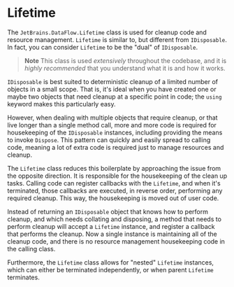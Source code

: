 # Lifetime

The `JetBrains.DataFlow.Lifetime` class is used for cleanup code and resource management. `Lifetime` is similar to, but different from `IDisposable`. In fact, you can consider `Lifetime` to be the "dual" of `IDisposable`.

> **Note** This class is used *extensively* throughout the codebase, and it is *highly recommended* that you understand what it is and how it works.

`IDisposable` is best suited to deterministic cleanup of a limited number of objects in a small scope. That is, it's ideal when you have created one or maybe two objects that need cleanup at a specific point in code; the `using` keyword makes this particularly easy.

However, when dealing with multiple objects that require cleanup, or that live longer than a single method call, more and more code is required for housekeeping of the `IDisposable` instances, including providing the means to invoke `Dispose`. This pattern can quickly and easily spread to calling code, meaning a lot of extra code is required just to manage resources and cleanup.

The `Lifetime` class reduces this boilerplate by approaching the issue from the opposite direction. It is responsible for the housekeeping of the clean up tasks. Calling code can register callbacks with the `Lifetime`, and when it's terminated, those callbacks are executed, in reverse order, performing any required cleanup. This way, the housekeeping is moved out of user code.

Instead of returning an `IDisposable` object that knows how to perform cleanup, and which needs collating and disposing, a method that needs to perform cleanup will accept a `Lifetime` instance, and register a callback that performs the cleanup. Now a single instance is maintaining all of the cleanup code, and there is no resource management housekeeping code in the calling class.

Furthermore, the `Lifetime` class allows for "nested" `Lifetime` instances, which can either be terminated independently, or when parent `Lifetime` terminates.


